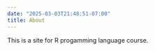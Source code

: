 ```yaml
---
date: "2025-03-03T21:48:51-07:00"
title: About
---
```


This is a site for R progamming language course. 
